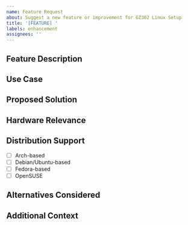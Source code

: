 ```yaml
---
name: Feature Request
about: Suggest a new feature or improvement for GZ302 Linux Setup
title: '[FEATURE] '
labels: enhancement
assignees: ''
---
```


## Feature Description
<!-- A clear and concise description of the feature you'd like -->

## Use Case
<!-- Describe the problem this feature would solve -->

## Proposed Solution
<!-- How would you like to see this implemented? -->

## Hardware Relevance
<!-- Is this specific to GZ302 hardware, or more general? -->

## Distribution Support
<!-- Will this work on all supported distributions? -->
- [ ] Arch-based
- [ ] Debian/Ubuntu-based
- [ ] Fedora-based
- [ ] OpenSUSE

## Alternatives Considered
<!-- Have you considered any alternative solutions or features? -->

## Additional Context
<!-- Add any other context, screenshots, or examples about the feature request here -->
